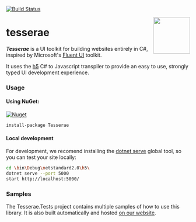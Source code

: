 
[![Build Status](https://dev.azure.com/curiosity-ai/mosaik/_apis/build/status/h5.tesserae?branchName=master)](https://dev.azure.com/curiosity-ai/mosaik/_build/latest?definitionId=42&branchName=master)

<a href="https://curiosity.ai"><img src="https://curiosity.ai/assets/images/logos/curiosity.png" width="100" height="100" align="right" /></a>
# tesserae

_**Tesserae**_ is a UI toolkit for building websites entirely in C#, inspired by Microsoft's [Fluent UI](https://github.com/microsoft/fluentui) toolkit.

It uses the [h5](https://github.com/theolivenbaum/h5) C# to Javascript transpiler to provide an easy to use, strongly typed UI development experience.

### Usage

#### Using NuGet:

[![Nuget](https://img.shields.io/nuget/v/Tesserae.svg?maxAge=0&colorB=brightgreen)](https://www.nuget.org/packages/Tesserae/) 

```
install-package Tesserae
```

#### Local development

For development, we recomend installing the [dotnet serve](https://github.com/natemcmaster/dotnet-serve) global tool, so you can test your site locally:

````bash
cd \bin\Debug\netstandard2.0\h5\
dotnet serve --port 5000
start http://localhost:5000/
````

### Samples

The Tesserae.Tests project contains multiple samples of how to use this library. It is also built automatically and hosted [on our website](http://tesserae.curiosity.ai/).
